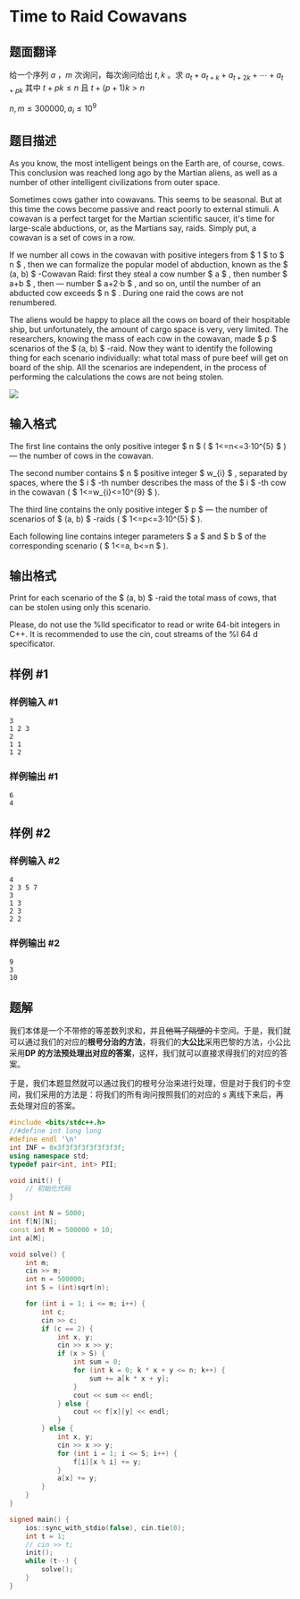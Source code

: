 # Time to Raid Cowavans

## 题面翻译

给一个序列 $a$ ，$m$ 次询问，每次询问给出 $t, k$ 。求 $a_t + a_{t+k}+a_{t+2k}+\cdots+a_{t+pk}$ 其中 $t+pk \leq n$ 且 $t+(p+1)k > n$

$n,m \leq 300000,a_i \leq 10^9$

## 题目描述

As you know, the most intelligent beings on the Earth are, of course, cows. This conclusion was reached long ago by the Martian aliens, as well as a number of other intelligent civilizations from outer space.

Sometimes cows gather into cowavans. This seems to be seasonal. But at this time the cows become passive and react poorly to external stimuli. A cowavan is a perfect target for the Martian scientific saucer, it's time for large-scale abductions, or, as the Martians say, raids. Simply put, a cowavan is a set of cows in a row.

If we number all cows in the cowavan with positive integers from $ 1 $ to $ n $ , then we can formalize the popular model of abduction, known as the  $ (a, b) $ -Cowavan Raid: first they steal a cow number $ a $ , then number $ a+b $ , then — number $ a+2·b $ , and so on, until the number of an abducted cow exceeds $ n $ . During one raid the cows are not renumbered.

The aliens would be happy to place all the cows on board of their hospitable ship, but unfortunately, the amount of cargo space is very, very limited. The researchers, knowing the mass of each cow in the cowavan, made $ p $ scenarios of the $ (a, b) $ -raid. Now they want to identify the following thing for each scenario individually: what total mass of pure beef will get on board of the ship. All the scenarios are independent, in the process of performing the calculations the cows are not being stolen.

 ![](https://cdn.luogu.com.cn/upload/vjudge_pic/CF103D/4a1176c97b389958360cf53dc3c4234ea51fce54.png)

## 输入格式

The first line contains the only positive integer $ n $ ( $ 1<=n<=3·10^{5} $ ) — the number of cows in the cowavan.

The second number contains $ n $ positive integer $ w_{i} $ , separated by spaces, where the $ i $ -th number describes the mass of the $ i $ -th cow in the cowavan ( $ 1<=w_{i}<=10^{9} $ ).

The third line contains the only positive integer $ p $ — the number of scenarios of $ (a, b) $ -raids ( $ 1<=p<=3·10^{5} $ ).

Each following line contains integer parameters $ a $ and $ b $ of the corresponding scenario ( $ 1<=a, b<=n $ ).

## 输出格式

Print for each scenario of the $ (a, b) $ -raid the total mass of cows, that can be stolen using only this scenario.

Please, do not use the %lld specificator to read or write 64-bit integers in С++. It is recommended to use the cin, cout streams of the %I 64 d specificator.

## 样例 #1

### 样例输入 #1

```
3
1 2 3
2
1 1
1 2
```

### 样例输出 #1

```
6
4
```

## 样例 #2

### 样例输入 #2

```
4
2 3 5 7
3
1 3
2 3
2 2
```

### 样例输出 #2

```
9
3
10
```

## 题解
我们本体是一个不带修的等差数列求和，并且~~他骂了隔壁的~~卡空间。于是，我们就可以通过我们的对应的**根号分治的方法**，将我们的**大公比**采用巴黎的方法，小公比采用**DP 的方法预处理出对应的答案**，这样，我们就可以直接求得我们的对应的答案。

于是，我们本题显然就可以通过我们的根号分治来进行处理，但是对于我们的卡空间，我们采用的方法是：将我们的所有询问按照我们的对应的 $s$ 离线下来后，再去处理对应的答案。

```cpp
#include <bits/stdc++.h>
//#define int long long
#define endl '\n'
int INF = 0x3f3f3f3f3f3f3f3f;
using namespace std;
typedef pair<int, int> PII;

void init() {
    // 初始化代码
}

const int N = 5000;
int f[N][N];
const int M = 500000 + 10;
int a[M];

void solve() {
    int m;
    cin >> m;
    int n = 500000;
    int S = (int)sqrt(n);

    for (int i = 1; i <= m; i++) {
        int c;
        cin >> c;
        if (c == 2) {
            int x, y;
            cin >> x >> y;
            if (x > S) {
                int sum = 0;
                for (int k = 0; k * x + y <= n; k++) {
                    sum += a[k * x + y];
                }
                cout << sum << endl;
            } else {
                cout << f[x][y] << endl;
            }
        } else {
            int x, y;
            cin >> x >> y;
            for (int i = 1; i <= S; i++) {
                f[i][x % i] += y;
            }
            a[x] += y;
        }
    }
}

signed main() {
    ios::sync_with_stdio(false), cin.tie(0);
    int t = 1;
    // cin >> t;
    init();
    while (t--) {
        solve();
    }
}
```